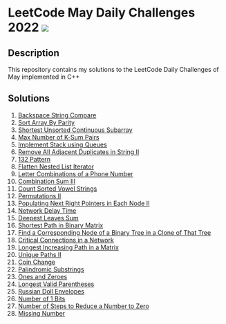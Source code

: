 # LeetCode May Daily Challenges 2022 <img src="https://img.icons8.com/external-bearicons-outline-color-bearicons/64/000000/external-Competition-business-and-marketing-bearicons-outline-color-bearicons.png"/>
## Description
This repository contains my solutions to the LeetCode Daily Challenges of May implemented in C++

## Solutions
1. <a href="https://github.com/miraehab/LeetCode-May-Daily-Challenges-2022/blob/main/844.%20Backspace%20String%20Compare.cpp">Backspace String Compare</a>
2. <a href="https://github.com/miraehab/LeetCode-May-Daily-Challenges-2022/blob/main/905.%20Sort%20Array%20By%20Parity.cpp">Sort Array By Parity</a>
3. <a href="https://github.com/miraehab/LeetCode-May-Daily-Challenges-2022/blob/main/581.%20Shortest%20Unsorted%20Continuous%20Subarray.cpp">Shortest Unsorted Continuous Subarray</a>
4. <a href="https://github.com/miraehab/LeetCode-May-Daily-Challenges-2022/blob/main/1679.%20Max%20Number%20of%20K-Sum%20Pairs.cpp">Max Number of K-Sum Pairs</a>
5. <a href="https://github.com/miraehab/LeetCode-May-Daily-Challenges-2022/blob/main/225.%20Implement%20Stack%20using%20Queues.cpp">Implement Stack using Queues</a>
6. <a href="https://github.com/miraehab/LeetCode-May-Daily-Challenges-2022/blob/main/1209.%20Remove%20All%20Adjacent%20Duplicates%20in%20String%20II.cpp">Remove All Adjacent Duplicates in String II</a>
7. <a href="https://github.com/miraehab/LeetCode-May-Daily-Challenges-2022/blob/main/456.%20132%20Pattern.cpp">132 Pattern</a>
8. <a href="https://github.com/miraehab/LeetCode-May-Daily-Challenges-2022/blob/main/341.%20Flatten%20Nested%20List%20Iterator.cpp">Flatten Nested List Iterator</a>
9. <a href="https://github.com/miraehab/LeetCode-May-Daily-Challenges-2022/blob/main/17.%20Letter%20Combinations%20of%20a%20Phone%20Number.cpp">Letter Combinations of a Phone Number</a>
10. <a href="https://github.com/miraehab/LeetCode-May-Daily-Challenges-2022/blob/main/216.%20Combination%20Sum%20III.cpp">Combination Sum III</a>
11. <a href="https://github.com/miraehab/LeetCode-May-Daily-Challenges-2022/blob/main/1641.%20Count%20Sorted%20Vowel%20Strings.cpp">Count Sorted Vowel Strings</a>
12. <a href="https://github.com/miraehab/LeetCode-May-Daily-Challenges-2022/blob/main/47.%20Permutations%20II.cpp">Permutations II</a>
13. <a href="https://github.com/miraehab/LeetCode-May-Daily-Challenges-2022/blob/main/117.%20Populating%20Next%20Right%20Pointers%20in%20Each%20Node%20II.cpp">Populating Next Right Pointers in Each Node II</a>
14. <a href="https://github.com/miraehab/LeetCode-May-Daily-Challenges-2022/blob/main/743.%20Network%20Delay%20Time.cpp">Network Delay Time</a>
15. <a href="https://github.com/miraehab/LeetCode-May-Daily-Challenges-2022/blob/main/1302.%20Deepest%20Leaves%20Sum.cpp">Deepest Leaves Sum</a>
16. <a href="https://github.com/miraehab/LeetCode-May-Daily-Challenges-2022/blob/main/1091.%20Shortest%20Path%20in%20Binary%20Matrix.cpp">Shortest Path in Binary Matrix</a>
17. <a href="https://github.com/miraehab/LeetCode-May-Daily-Challenges-2022/blob/main/1379.%20Find%20a%20Corresponding%20Node%20of%20a%20Binary%20Tree%20in%20a%20Clone%20of%20That%20Tree.cpp">Find a Corresponding Node of a Binary Tree in a Clone of That Tree</a>
18. <a href="https://github.com/miraehab/LeetCode-May-Daily-Challenges-2022/blob/main/1192.%20Critical%20Connections%20in%20a%20Network.cpp">Critical Connections in a Network</a>
19. <a href="https://github.com/miraehab/LeetCode-May-Daily-Challenges-2022/blob/main/329.%20Longest%20Increasing%20Path%20in%20a%20Matrix.cpp">Longest Increasing Path in a Matrix</a>
20. <a href="https://github.com/miraehab/LeetCode-May-Daily-Challenges-2022/blob/main/63.%20Unique%20Paths%20II.cpp">Unique Paths II</a>
21. <a href="https://github.com/miraehab/LeetCode-May-Daily-Challenges-2022/blob/main/322.%20Coin%20Change.cpp">Coin Change</a>
22. <a href="https://github.com/miraehab/LeetCode-May-Daily-Challenges-2022/blob/main/647.%20Palindromic%20Substrings.cpp">Palindromic Substrings</a>
23. <a href="https://github.com/miraehab/LeetCode-May-Daily-Challenges-2022/blob/main/474.%20Ones%20and%20Zeroes.cpp">Ones and Zeroes</a>
24. <a href="https://github.com/miraehab/LeetCode-May-Daily-Challenges-2022/blob/main/32.%20Longest%20Valid%20Parentheses.cpp">Longest Valid Parentheses</a>
25. <a href="https://github.com/miraehab/LeetCode-May-Daily-Challenges-2022/blob/main/354.%20Russian%20Doll%20Envelopes.cpp">Russian Doll Envelopes</a>
26. <a href="https://github.com/miraehab/LeetCode-May-Daily-Challenges-2022/blob/main/191.%20Number%20of%201%20Bits.cpp">Number of 1 Bits</a>
27. <a href="https://github.com/miraehab/LeetCode-May-Daily-Challenges-2022/blob/main/1342.%20Number%20of%20Steps%20to%20Reduce%20a%20Number%20to%20Zero.cpp">Number of Steps to Reduce a Number to Zero</a>
28. <a href="https://github.com/miraehab/LeetCode-May-Daily-Challenges-2022/blob/main/268.%20Missing%20Number.cpp">Missing Number</a>